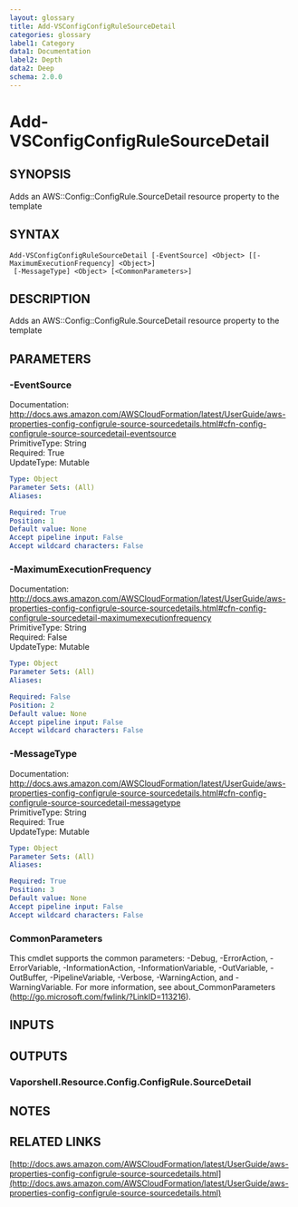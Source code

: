 ```yaml
---
layout: glossary
title: Add-VSConfigConfigRuleSourceDetail
categories: glossary
label1: Category
data1: Documentation
label2: Depth
data2: Deep
schema: 2.0.0
---
```


# Add-VSConfigConfigRuleSourceDetail

## SYNOPSIS
Adds an AWS::Config::ConfigRule.SourceDetail resource property to the template

## SYNTAX

```
Add-VSConfigConfigRuleSourceDetail [-EventSource] <Object> [[-MaximumExecutionFrequency] <Object>]
 [-MessageType] <Object> [<CommonParameters>]
```

## DESCRIPTION
Adds an AWS::Config::ConfigRule.SourceDetail resource property to the template

## PARAMETERS

### -EventSource
Documentation: http://docs.aws.amazon.com/AWSCloudFormation/latest/UserGuide/aws-properties-config-configrule-source-sourcedetails.html#cfn-config-configrule-source-sourcedetail-eventsource    
PrimitiveType: String    
Required: True    
UpdateType: Mutable

```yaml
Type: Object
Parameter Sets: (All)
Aliases:

Required: True
Position: 1
Default value: None
Accept pipeline input: False
Accept wildcard characters: False
```

### -MaximumExecutionFrequency
Documentation: http://docs.aws.amazon.com/AWSCloudFormation/latest/UserGuide/aws-properties-config-configrule-source-sourcedetails.html#cfn-config-configrule-sourcedetail-maximumexecutionfrequency    
PrimitiveType: String    
Required: False    
UpdateType: Mutable

```yaml
Type: Object
Parameter Sets: (All)
Aliases:

Required: False
Position: 2
Default value: None
Accept pipeline input: False
Accept wildcard characters: False
```

### -MessageType
Documentation: http://docs.aws.amazon.com/AWSCloudFormation/latest/UserGuide/aws-properties-config-configrule-source-sourcedetails.html#cfn-config-configrule-source-sourcedetail-messagetype    
PrimitiveType: String    
Required: True    
UpdateType: Mutable

```yaml
Type: Object
Parameter Sets: (All)
Aliases:

Required: True
Position: 3
Default value: None
Accept pipeline input: False
Accept wildcard characters: False
```

### CommonParameters
This cmdlet supports the common parameters: -Debug, -ErrorAction, -ErrorVariable, -InformationAction, -InformationVariable, -OutVariable, -OutBuffer, -PipelineVariable, -Verbose, -WarningAction, and -WarningVariable.
For more information, see about_CommonParameters (http://go.microsoft.com/fwlink/?LinkID=113216).

## INPUTS

## OUTPUTS

### Vaporshell.Resource.Config.ConfigRule.SourceDetail

## NOTES

## RELATED LINKS

[http://docs.aws.amazon.com/AWSCloudFormation/latest/UserGuide/aws-properties-config-configrule-source-sourcedetails.html](http://docs.aws.amazon.com/AWSCloudFormation/latest/UserGuide/aws-properties-config-configrule-source-sourcedetails.html)

